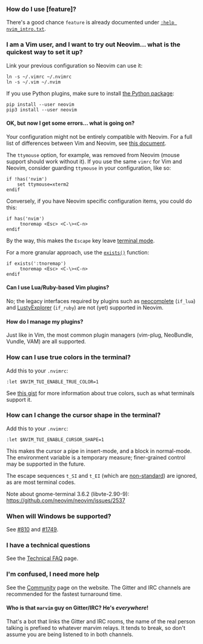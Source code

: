 ### How do I use [feature]?

There's a good chance `feature` is already documented under [`:help nvim_intro.txt`](http://neovim.io/doc/user/nvim_intro.html).

### I am a Vim user, and I want to try out Neovim... what is the quickest way to set it up?

Link your previous configuration so Neovim can use it:

~~~
ln -s ~/.vimrc ~/.nvimrc
ln -s ~/.vim ~/.nvim
~~~

If you use Python plugins, make sure to install [the Python package](http://neovim.io/doc/user/nvim_python.html):

~~~
pip install --user neovim
pip3 install --user neovim
~~~

#### OK, but now I get some errors... what is going on?

Your configuration might not be entirely compatible with Neovim. For a full list of differences between Vim and Neovim, see [this document](http://neovim.io/doc/user/vim_diff.html#vim-differences).

The `ttymouse` option, for example, was removed from Neovim (mouse support should work without it). If you use the same `vimrc` for Vim and Neovim, consider guarding `ttymouse` in your configuration, like so:

~~~ vim
if !has('nvim')
    set ttymouse=xterm2
endif
~~~

Conversely, if you have Neovim specific configuration items, you could do this:

~~~ vim
if has('nvim')
     tnoremap <Esc> <C-\><C-n>
endif
~~~

By the way, this makes the `Escape` key leave [terminal mode](http://neovim.io/doc/user/nvim_terminal_emulator.html#nvim-terminal-emulator).

For a more granular approach, use the [`exists()`](http://neovim.io/doc/user/eval.html#exists%28%29) function:
```vim
if exists(':tnoremap')
     tnoremap <Esc> <C-\><C-n>
endif
```

#### Can I use Lua/Ruby-based Vim plugins?

No; the legacy interfaces required by plugins such as [neocomplete](https://github.com/Shougo/neocomplete.vim) (`if_lua`) and [LustyExplorer](https://github.com/sjbach/lusty) (`if_ruby`) are not (yet) supported in Neovim.

#### How do I manage my plugins?

Just like in Vim, the most common plugin managers (vim-plug, NeoBundle, Vundle, VAM) are all supported.

### How can I use true colors in the terminal?

Add this to your `.nvimrc`:

```vim
:let $NVIM_TUI_ENABLE_TRUE_COLOR=1
```

See [this gist](https://gist.github.com/XVilka/8346728) for more information about true colors, such as what terminals support it.

### How can I change the cursor shape in the terminal?

Add this to your `.nvimrc`:

```vim
:let $NVIM_TUI_ENABLE_CURSOR_SHAPE=1
```

This makes the cursor a pipe in insert-mode, and a block in normal-mode. The environment variable is a temporary measure; finer-grained control may be supported in the future.

The escape sequences `t_SI` and `t_EI` (which are [non-standard](https://groups.google.com/d/msg/vim_dev/biVcXiYcLRw/zumrjo6gP4oJ)) are ignored, as are most terminal codes. 

Note about gnome-terminal 3.6.2 (libvte-2.90-9): https://github.com/neovim/neovim/issues/2537

### When will Windows be supported?

See [#810](https://github.com/neovim/neovim/pull/810) and [#1749](https://github.com/neovim/neovim/issues/1749).

### I have a technical questions

See the [Technical FAQ](https://github.com/neovim/neovim/wiki/Technical-FAQ) page.

### I'm confused, I need more help

See the [Community](http://neovim.io/community/) page on the website. The Gitter and IRC channels are recommended for the fastest turnaround time.

#### Who is that `marvim` guy on Gitter/IRC? He's *everywhere*!

That's a bot that links the Gitter and IRC rooms, the name of the real person talking is prefixed to whatever marvim relays. It tends to break, so don't assume you are being listened to in both channels.